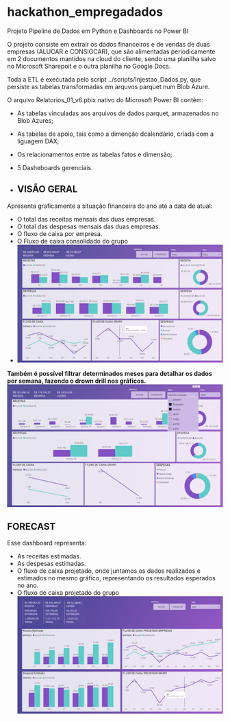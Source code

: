 # hackathon_empregadados
Projeto Pipeline de Dados em Python e Dashboards no Power BI

O  projeto consiste em extrair os dados financeiros e de vendas de duas empresas (ALUCAR e CONSIGCAR), que são alimentadas periodicamente em 2 documentos mantidos na cloud do cliente, sendo uma planilha salvo no Microsoft Sharepoit e o outra planilha no Google Docs.

Toda a ETL é executada pelo script ../scripts/Injestao_Dados.py, que persiste as tabelas transformadas em arquvos parquet num Blob Azure.

O arquivo Relatorios_01_v6.pbix nativo do Microsoft Power BI contém: 
- As tabelas vinculadas aos arquivos de dados parquet, armazenados no Blob Azures;
- As tabelas de apoio, tais como a dimenção dcalendário, criada com a liguagem DAX;
- Os relacionamentos entre as tabelas fatos e dimensão;
- 5 Dasheboards gerenciais.

- ## VISÃO GERAL
Apresenta graficamente a situação financeira do ano até a data de atual: 
- O total das receitas mensais das duas empresas.
- O total das despesas mensais das duas empresas.
- O fluxo de caixa por empresa.
- O Fluxo de caixa consolidado do grupo
- ![Visão Geral](https://github.com/rseixaslopes/hackathon_empregadados/blob/main/images/VisaiGeral.jpg)

<b>Também é possível filtrar determinados meses para detalhar os dados por semana, fazendo o drown drill nos gráficos.</b>
![Visão Geral Semanal](https://github.com/rseixaslopes/hackathon_empregadados/blob/main/images/VisaiGeralSemanal.jpg)

## FORECAST
Esse dashboard representa:
- As receitas estimadas.
- As despesas estimadas.
- O fluxo de caixa projetado, onde juntamos os dados realizados e estimados no mesmo gráfico, representando os resultados esperados no ano.
- O fluxo de caixa projetado do grupo
![FORECAST](https://github.com/rseixaslopes/hackathon_empregadados/blob/main/images/Forecast.jpg)
